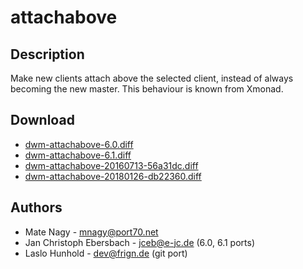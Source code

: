 attachabove
===========

Description
-----------

Make new clients attach above the selected client, instead of
always becoming the new master. This behaviour is known from Xmonad.

Download
--------

 * [dwm-attachabove-6.0.diff](dwm-attachabove-6.0.diff)
 * [dwm-attachabove-6.1.diff](dwm-attachabove-6.1.diff)
 * [dwm-attachabove-20160713-56a31dc.diff](dwm-attachabove-20160713-56a31dc.diff)
 * [dwm-attachabove-20180126-db22360.diff](dwm-attachabove-20180126-db22360.diff)

Authors
-------

 * Mate Nagy - <mnagy@port70.net>
 * Jan Christoph Ebersbach - <jceb@e-jc.de> (6.0, 6.1 ports)
 * Laslo Hunhold - <dev@frign.de> (git port)
